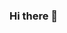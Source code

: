 ### Hi there 👋

<!--
**TiZing/TiZing** is a ✨ _special_ ✨ repository because its `README.md` (this file) appears on your GitHub profile.
